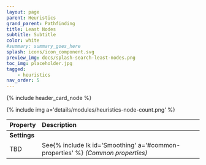 ```yaml
---
layout: page
parent: Heuristics
grand_parent: Pathfinding
title: Least Nodes
subtitle: Subtitle
color: white
#summary: summary_goes_here
splash: icons/icon_component.svg
preview_img: docs/splash-search-least-nodes.png
toc_img: placeholder.jpg
tagged: 
    - heuristics
nav_order: 5
---
```


{% include header_card_node %}

{% include img a='details/modules/heuristics-node-count.png' %} 

| Property       | Description          |
|:-------------|:------------------|
|**Settings**||
| TBD           | See{% include lk id='Smoothing' a='#common-properties' %} *(Common properties)* |
